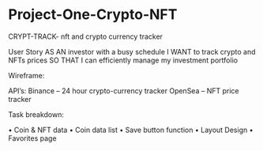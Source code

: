 # Project-One-Crypto-NFT
CRYPT-TRACK- nft and crypto currency tracker

User Story
AS AN investor with a busy schedule
I WANT to track crypto and NFTs prices
SO THAT I can efficiently manage my investment portfolio

Wireframe:
 
API’s:  Binance – 24 hour crypto-currency tracker
	OpenSea – NFT price tracker

Task breakdown:

•	Coin & NFT data
•	Coin data list
•	Save button function
•	Layout Design
•	Favorites page
 
